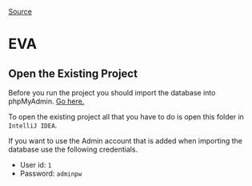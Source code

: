 [Source](https://github.com/vadimstasiev/JavaFX_Template)

# EVA


## Open the Existing Project

Before you run the project you should import the database into phpMyAdmin. [Go here.](./database/)

To open the existing project all that you have to do is open this folder in `IntelliJ IDEA`. 

If you want to use the Admin account that is added when importing the database use the following credentials.
- User id: `1`
- Password: `adminpw`
